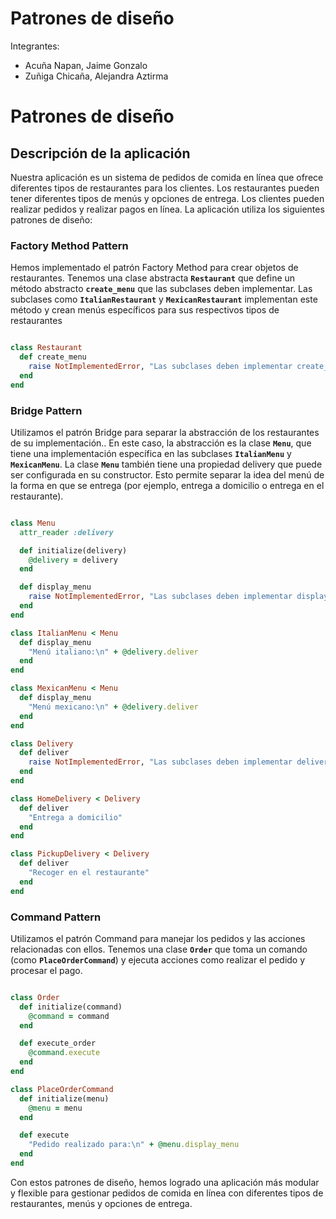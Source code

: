 # Patrones de diseño

Integrantes:  
- Acuña Napan, Jaime Gonzalo
- Zuñiga Chicaña, Alejandra Aztirma

# Patrones de diseño

## Descripción de la aplicación

Nuestra aplicación es un sistema de pedidos de comida en línea que ofrece diferentes tipos de restaurantes para los clientes. Los restaurantes pueden tener diferentes tipos de menús y opciones de entrega. Los clientes pueden realizar pedidos y realizar pagos en línea. La aplicación utiliza los siguientes patrones de diseño:

### Factory Method Pattern

Hemos implementado el patrón Factory Method para crear objetos de restaurantes. Tenemos una clase abstracta **`Restaurant`** que define un método abstracto **`create_menu`** que las subclases deben implementar. Las subclases como **`ItalianRestaurant`** y **`MexicanRestaurant`** implementan este método y crean menús específicos para sus respectivos tipos de restaurantes

```ruby

class Restaurant
  def create_menu
    raise NotImplementedError, "Las subclases deben implementar create_menu"
  end
end

```

### Bridge Pattern

Utilizamos el patrón Bridge para separar la abstracción de los restaurantes de su implementación.. En este caso, la abstracción es la clase **`Menu`**, que tiene una implementación específica en las subclases **`ItalianMenu`** y **`MexicanMenu`**. La clase **`Menu`** también tiene una propiedad delivery que puede ser configurada en su constructor. Esto permite separar la idea del menú de la forma en que se entrega (por ejemplo, entrega a domicilio o entrega en el restaurante).

```ruby

class Menu
  attr_reader :delivery

  def initialize(delivery)
    @delivery = delivery
  end

  def display_menu
    raise NotImplementedError, "Las subclases deben implementar display_menu"
  end
end

class ItalianMenu < Menu
  def display_menu
    "Menú italiano:\n" + @delivery.deliver
  end
end

class MexicanMenu < Menu
  def display_menu
    "Menú mexicano:\n" + @delivery.deliver
  end
end

class Delivery
  def deliver
    raise NotImplementedError, "Las subclases deben implementar deliver"
  end
end

class HomeDelivery < Delivery
  def deliver
    "Entrega a domicilio"
  end
end

class PickupDelivery < Delivery
  def deliver
    "Recoger en el restaurante"
  end
end

```

### Command Pattern

Utilizamos el patrón Command para manejar los pedidos y las acciones relacionadas con ellos. Tenemos una clase **`Order`** que toma un comando (como **`PlaceOrderCommand`**) y ejecuta acciones como realizar el pedido y procesar el pago.

```ruby

class Order
  def initialize(command)
    @command = command
  end

  def execute_order
    @command.execute
  end
end

class PlaceOrderCommand
  def initialize(menu)
    @menu = menu
  end

  def execute
    "Pedido realizado para:\n" + @menu.display_menu
  end
end

```

Con estos patrones de diseño, hemos logrado una aplicación más modular y flexible para gestionar pedidos de comida en línea con diferentes tipos de restaurantes, menús y opciones de entrega.
